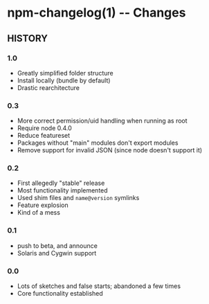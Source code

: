 npm-changelog(1) -- Changes
===========================

## HISTORY

### 1.0  
* Greatly simplified folder structure 
* Install locally (bundle by default) 
* Drastic rearchitecture

### 0.3  
* More correct permission/uid handling when running as root  
* Require node 0.4.0  
* Reduce featureset  
* Packages without "main" modules don't export modules
* Remove support for invalid JSON (since node doesn't support it)

### 0.2  
* First allegedly "stable" release
* Most functionality implemented 
* Used shim files and `name@version` symlinks
* Feature explosion
* Kind of a mess

### 0.1  
* push to beta, and announce  
* Solaris and Cygwin support

### 0.0  
* Lots of sketches and false starts; abandoned a few times
* Core functionality established